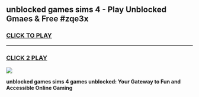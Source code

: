 
## unblocked games sims 4 - Play Unblocked Gmaes & Free #zqe3x
<h3>
<a href="https://news.freeplayer.one?title=unblocked_games_sims_4&ref=03M">CLICK TO PLAY</a></h3>
<hr>

<h3>
<a href="https://news.freeplayer.one?title=unblocked_games_sims_4&ref=03M">CLICK 2 PLAY</a>
  
</h3>

<a href="https://news.freeplayer.one?title=unblocked_games_sims_4&ref=03M"><img src="https://clearcache.store/games.png"></a>


**unblocked games sims 4 games unblocked: Your Gateway to Fun and Accessible Online Gaming**
